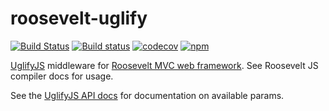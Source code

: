 roosevelt-uglify
===

[![Build Status](https://travis-ci.org/rooseveltframework/roosevelt-uglify.svg?branch=master)](https://travis-ci.org/rooseveltframework/roosevelt-uglify) [![Build status](https://ci.appveyor.com/api/projects/status/6w5a9jbw2gsw16rs?svg=true)](https://ci.appveyor.com/project/rooseveltframework/roosevelt-uglify) [![codecov](https://codecov.io/gh/rooseveltframework/roosevelt-uglify/branch/master/graph/badge.svg)](https://codecov.io/gh/rooseveltframework/roosevelt-uglify) [![npm](https://img.shields.io/npm/v/roosevelt-uglify.svg)](https://www.npmjs.com/package/roosevelt-uglify)

[UglifyJS](https://github.com/mishoo/UglifyJS2) middleware for [Roosevelt MVC web framework](https://github.com/rooseveltframework/roosevelt). See Roosevelt JS compiler docs for usage.

See the [UglifyJS API docs](https://github.com/mishoo/UglifyJS2#api-reference) for documentation on available params.
